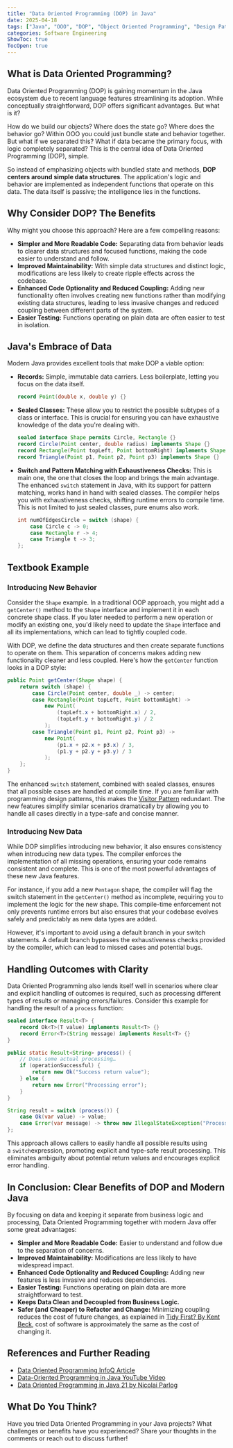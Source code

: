 ```yaml
---
title: "Data Oriented Programming (DOP) in Java"
date: 2025-04-18
tags: ["Java", "OOO", "DOP", "Object Oriented Programming", "Design Patterns", "Pattern Matching"]
categories: Software Engineering
ShowToc: true
TocOpen: true
---
```


## What is Data Oriented Programming?

Data Oriented Programming (DOP) is gaining momentum in the Java ecosystem due to recent language features streamlining its adoption. While conceptually straightforward, DOP offers significant advantages. But what is it?

How do we build our objects? Where does the state go? Where does the behavior go? Within OOO you could just bundle state and behavior together. But what if we separated this? What if data became the primary focus, with logic completely separated? This is the central idea of Data Oriented Programming (DOP), simple.

So instead of emphasizing objects with bundled state and methods, **DOP centers around simple data structures**. The application's logic and behavior are implemented as independent functions that operate on this data. The data itself is passive; the intelligence lies in the functions.

## Why Consider DOP? The Benefits

Why might you choose this approach? Here are a few compelling reasons:

* **Simpler and More Readable Code:** Separating data from behavior leads to clearer data structures and focused functions, making the code easier to understand and follow.
* **Improved Maintainability:** With simple data structures and distinct logic, modifications are less likely to create ripple effects across the codebase.
* **Enhanced Code Optionality and Reduced Coupling:** Adding new functionality often involves creating new functions rather than modifying existing data structures, leading to less invasive changes and reduced coupling between different parts of the system.
* **Easier Testing:** Functions operating on plain data are often easier to test in isolation.

## Java's Embrace of Data

Modern Java provides excellent tools that make DOP a viable option:

* **Records:** Simple, immutable data carriers. Less boilerplate, letting you focus on the data itself.

    ```java
    record Point(double x, double y) {}
    ```

* **Sealed Classes:** These allow you to restrict the possible subtypes of a class or interface. This is crucial for ensuring you can have exhaustive knowledge of the data you're dealing with.

    ```java
    sealed interface Shape permits Circle, Rectangle {}
    record Circle(Point center, double radius) implements Shape {}
    record Rectangle(Point topLeft, Point bottomRight) implements Shape {}
    record Triangle(Point p1, Point p2, Point p3) implements Shape {}
    ```

* **Switch and Pattern Matching with Exhaustiveness Checks:** This is main one, the one that closes the loop and brings the main advantage. The enhanced `switch` statement in Java, with its support for pattern matching, works hand in hand with sealed classes. The compiler helps you with exhaustiveness checks, shifting runtime errors to compile time. This is not limited to just sealed classes, pure enums also work.

    ```java
    int numOfEdgesCircle = switch (shape) {
        case Circle c -> 0;
        case Rectangle r -> 4;
        case Triangle t -> 3;
    };
    ```

## Textbook Example

### Introducing New Behavior

Consider the `Shape` example. In a traditional OOP approach, you might add a `getCenter()` method to the `Shape` interface and implement it in each concrete shape class. If you later needed to perform a new operation or modify an existing one, you'd likely need to update the `Shape` interface and all its implementations, which can lead to tightly coupled code.

With DOP, we define the data structures and then create separate functions to operate on them. This separation of concerns makes adding new functionality cleaner and less coupled. Here's how the `getCenter` function looks in a DOP style:

```java
public Point getCenter(Shape shape) {
    return switch (shape) {
        case Circle(Point center, double _) -> center;
        case Rectangle(Point topLeft, Point bottomRight) ->
            new Point(
                (topLeft.x + bottomRight.x) / 2,
                (topLeft.y + bottomRight.y) / 2
            );
        case Triangle(Point p1, Point p2, Point p3) ->
            new Point(
                (p1.x + p2.x + p3.x) / 3,
                (p1.y + p2.y + p3.y) / 3
            );
    };
}
```

The enhanced `switch` statement, combined with sealed classes, ensures that all possible cases are handled at compile time. If you are familiar with programming design patterns, this makes the [Visitor Pattern](https://refactoring.guru/design-patterns/visitor) redundant. The new features simplify similar scenarios dramatically by allowing you to handle all cases directly in a type-safe and concise manner.

### Introducing New Data

While DOP simplifies introducing new behavior, it also ensures consistency when introducing new data types. The compiler enforces the implementation of all missing operations, ensuring your code remains consistent and complete. This is one of the most powerful advantages of these new Java features.

For instance, if you add a new `Pentagon` shape, the compiler will flag the switch statement in the `getCenter()` method as incomplete, requiring you to implement the logic for the new shape. This compile-time enforcement not only prevents runtime errors but also ensures that your codebase evolves safely and predictably as new data types are added.

However, it's important to avoid using a default branch in your switch statements. A default branch bypasses the exhaustiveness checks provided by the compiler, which can lead to missed cases and potential bugs.

## Handling Outcomes with Clarity

Data Oriented Programming also lends itself well in scenarios where clear and explicit handling of outcomes is required, such as processing different types of results or managing errors/failures. Consider this example for handling the result of a `process` function:

``` java
sealed interface Result<T> {
    record Ok<T>(T value) implements Result<T> {}
    record Error<T>(String message) implements Result<T> {}
}

public static Result<String> process() {
    // Does some actual processing…
    if (operationSuccessful) {
        return new Ok("Success return value");
    } else {
        return new Error("Processing error");
    }
}

String result = switch (process()) {
    case Ok(var value) -> value;
    case Error(var message) -> throw new IllegalStateException("Processing error: " + message);
};
```

This approach allows callers to easily handle all possible results using a `switch`expression, promoting explicit and type-safe result processing. This eliminates ambiguity about potential return values and encourages explicit error handling.

## In Conclusion: Clear Benefits of DOP and Modern Java

By focusing on data and keeping it separate from business logic and processing, Data Oriented Programming together with modern Java offer some great advantages:

- **Simpler and More Readable Code:** Easier to understand and follow due to the separation of concerns.
- **Improved Maintainability:** Modifications are less likely to have widespread impact.
- **Enhanced Code Optionality and Reduced Coupling:** Adding new features is less invasive and reduces dependencies.
- **Easier Testing:** Functions operating on plain data are more straightforward to test.
- **Keeps Data Clean and Decoupled from Business Logic.**
- **Safer (and Cheaper) to Refactor and Change:** Minimizing coupling reduces the cost of future changes, as explained in [Tidy First? By Kent Beck](https://www.oreilly.com/library/view/tidy-first/9781098151232/), cost of software is approximately the same as the cost of changing it.

## References and Further Reading

- [Data Oriented Programming InfoQ Article](https://www.infoq.com/articles/data-oriented-programming-java/)
- [Data-Oriented Programming in Java YouTube Video](https://www.youtube.com/watch?v=UQAw3pvZPCY)
- [Data Oriented Programming in Java 21 by Nicolai Parlog](https://www.youtube.com/watch?v=8FRU_aGY4mY)

## What Do You Think?

Have you tried Data Oriented Programming in your Java projects? What challenges or benefits have you experienced? Share your thoughts in the comments or reach out to discuss further!
